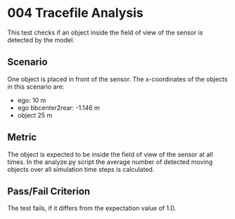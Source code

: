 # 004 Tracefile Analysis

This test checks if an object inside the field of view of the sensor is detected by the model.

## Scenario

One object is placed in front of  the sensor. The x-coordinates of the objects in this scenario are:

- ego: 10 m
- ego bbcenter2rear: -1.146 m
- object 25 m

## Metric

The object is expected to be inside the field of view of the sensor at all times.
In the analyze.py script the average number of detected moving objects over all simulation time steps is calculated.

## Pass/Fail Criterion

The test fails, if it differs from the expectation value of 1.0.
